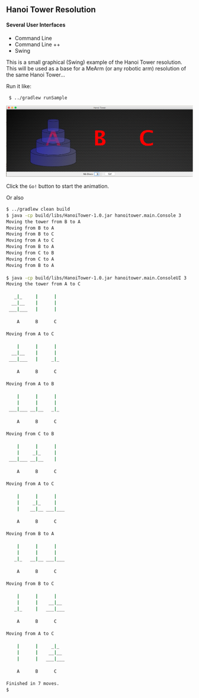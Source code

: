 ## Hanoi Tower Resolution

#### Several User Interfaces
- Command Line
- Command Line ++
- Swing

This is a small graphical (Swing) example of the Hanoi Tower resolution.
This will be used as a base for a MeArm (or any robotic arm) resolution of the same Hanoi Tower...

Run it like:
```bash
 $ ../gradlew runSample
```

![Screenshot](./screenshot.png)

Click the `Go!` button to start the animation.

Or also
```bash
$ ../gradlew clean build
$ java -cp build/libs/HanoiTower-1.0.jar hanoitower.main.Console 3
Moving the tower from B to A
Moving from B to A
Moving from B to C
Moving from A to C
Moving from B to A
Moving from C to B
Moving from C to A
Moving from B to A

$ java -cp build/libs/HanoiTower-1.0.jar hanoitower.main.ConsoleUI 3
Moving the tower from A to C

   _|_     |      |
  __|__    |      |
 ___|___   |      |

    A      B      C

Moving from A to C

    |      |      |
  __|__    |      |
 ___|___   |     _|_

    A      B      C

Moving from A to B

    |      |      |
    |      |      |
 ___|___ __|__   _|_

    A      B      C

Moving from C to B

    |      |      |
    |     _|_     |
 ___|___ __|__    |

    A      B      C

Moving from A to C

    |      |      |
    |     _|_     |
    |    __|__ ___|___

    A      B      C

Moving from B to A

    |      |      |
    |      |      |
   _|_   __|__ ___|___

    A      B      C

Moving from B to C

    |      |      |
    |      |    __|__
   _|_     |   ___|___

    A      B      C

Moving from A to C

    |      |     _|_
    |      |    __|__
    |      |   ___|___

    A      B      C

Finished in 7 moves.
$
```
